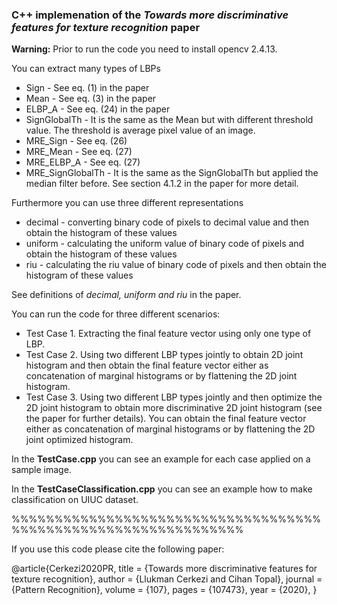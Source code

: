 
### C++ implemenation of the *Towards more discriminative features for texture recognition* paper


**Warning:** Prior to run the code you need to install opencv 2.4.13.

You can extract many types of LBPs

- Sign - See eq. (1) in the paper
- Mean - See eq. (3) in the paper
- ELBP_A - See eq. (24) in the paper
- SignGlobalTh - It is the same as the Mean but with different threshold value. The threshold is average pixel value of an image.
- MRE_Sign - See eq. (26)
- MRE_Mean - See eq. (27)
- MRE_ELBP_A - See eq. (27)
- MRE_SignGlobalTh - It is the same as the SignGlobalTh but applied the median filter before. See section 4.1.2 in the paper for more detail.

Furthermore you can use three different representations 

- decimal - converting binary code of pixels to decimal value and then obtain the histogram of these values 
- uniform - calculating the uniform value of binary code of pixels and obtain the histogram of these values 
- riu - calculating the riu value of binary code of pixels and then obtain the histogram of these values 

See definitions of *decimal, uniform and riu* in the paper.

You can run the code for three different scenarios:
- Test Case 1. Extracting the final feature vector using only one type of LBP.
- Test Case 2. Using two different LBP types jointly to obtain 2D joint histogram and then obtain the final feature vector either as concatenation of marginal histograms or by flattening the 2D joint histogram.
- Test Case 3. Using two different LBP types jointly and then optimize the 2D joint histogram to obtain more discriminative 2D joint histogram (see the paper for further details). You can obtain the final feature vector either as concatenation of marginal histograms or by flattening the 2D joint optimized histogram.

In the **TestCase.cpp** you can see an example for each case applied on a sample image.

In the **TestCaseClassification.cpp** you can see an example how to make classification on UIUC dataset.



%%%%%%%%%%%%%%%%%%%%%%%%%%%%%%%%%%%%%%%%%%%%%%%%%%%%%%%%%%%%%%%

If you use this code please cite the following paper:



@article{Cerkezi2020PR,
title = {Towards more discriminative features for texture recognition},
author = {Llukman Cerkezi and Cihan Topal},
journal = {Pattern Recognition},
volume = {107},
pages = {107473},
year = {2020},
}
